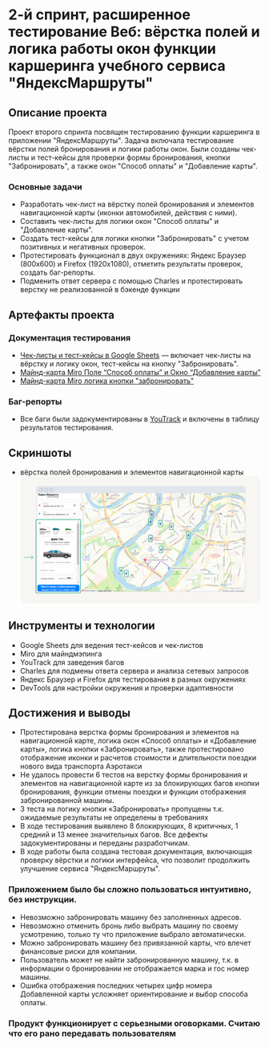 # 2-й спринт, расширенное тестирование Веб: вёрстка полей и логика работы окон функции каршеринга учебного сервиса "ЯндексМаршруты"

## Описание проекта
Проект второго спринта посвящен тестированию функции каршеринга в приложении "ЯндексМаршруты". Задача включала тестирование вёрстки полей бронирования и логики работы окон. Были созданы чек-листы и тест-кейсы для проверки формы бронирования, кнопки "Забронировать", а также окон "Способ оплаты" и "Добавление карты". 

### Основные задачи
- Разработать чек-лист на вёрстку полей бронирования и элементов навигационной карты (иконки автомобилей, действия с ними).
- Составить чек-листы для логики окон "Способ оплаты" и "Добавление карты".
- Создать тест-кейсы для логики кнопки "Забронировать" с учетом позитивных и негативных проверок.
- Протестировать функционал в двух окружениях: Яндекс Браузер (800x600) и Firefox (1920x1080), отметить результаты проверок, создать баг-репорты.
- Подменить ответ сервера с помощью Charles и протестировать верстку не реализованной в бэкенде функции

## Артефакты проекта

### Документация тестирования
- [Чек-листы и тест-кейсы в Google Sheets](https://docs.google.com/spreadsheets/d/1YeSfuql84nXHkQjYW_UmI9da_rHDo7rzq4yPTS8c7C0/edit?usp=sharing) — включает чек-листы на вёрстку и логику окон, тест-кейсы на кнопку "Забронировать".
- [Майнд-карта Miro Поле “Способ оплаты” и Окно “Добавление карты”](https://miro.com/app/board/uXjVKGHQT9Y=/?share_link_id=284352115407)  
- [Майнд-карта Miro логика кнопки "забронировать"](https://miro.com/app/board/uXjVKLTV4bU=/?share_link_id=841047498669)

### Баг-репорты
- Все баги были задокументированы в [YouTrack](https://gospodarsky.youtrack.cloud/dashboard?id=529-1) и включены в таблицу результатов тестирования.

## Скриншоты
- вёрстка полей бронирования и элементов навигационной карты
  ![Скриншот превью тарифа](images/form.png)

## Инструменты и технологии
- Google Sheets для ведения тест-кейсов и чек-листов
- Miro для майндмэпинга
- YouTrack для заведения багов
- Charles для подмены ответа сервера и анализа сетевых запросов
- Яндекс Браузер и Firefox для тестирования в разных окружениях
- DevTools для настройки окружения и проверки адаптивности

## Достижения и выводы 
- Протестирована верстка формы бронирования и элементов на навигационной карте, логика окон «Способ оплаты» и «Добавление карты», логика кнопки «Забронировать», также протестировано отображение иконки и расчетов стоимости и длительности поездки нового вида транспорта Аэротакси
- Не удалось провести 6 тестов на верстку формы бронирования и элементов на навигационной карте из за блокирующих багов кнопки бронирования, функции отмены поездки и функции отображения забронированной машины.
- 3 теста на логику кнопки «Забронировать» пропущены т.к. ожидаемые результаты не определены в требованиях
- В ходе тестирования выявлено 8 блокирующих, 8 критичных, 1 средний и 13 менее значительных багов. Все дефекты задокументированы и переданы разработчикам.
- В ходе работы была создана тестовая документация, включающая проверку вёрстки и логики интерфейса, что позволит продолжить улучшение сервиса "ЯндексМаршруты".
### Приложением было бы сложно пользоваться интуитивно, без инструкции.
- Невозможно забронировать машину без заполненных адресов.
- Невозможно отменить бронь либо выбрать машину по своему усмотрению, только ту что приложение выбрало автоматически.
- Можно забронировать машину без привязанной карты, что влечет финансовые риски для компании.
- Пользователь может не найти забронированную машину, т.к. в информации о бронировании не отображается марка и гос номер машины.
- Ошибка отображения последних четырех цифр номера Добавленной карты усложняет ориентирование и выбор способа оплаты.
### Продукт функционирует с серьезными оговорками. Считаю что его рано передавать пользователям

